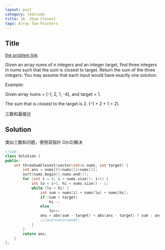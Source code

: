 ```yaml
---
layout: post
category: leetcode
title: 16. 3Sum Closest
tags: Array Two-Pointers
---
```

## Title
[the problem link](https://leetcode.com/problems/3sum-closest/description/)

Given an array nums of n integers and an integer target, find three integers in nums such that the sum is closest to target. Return the sum of the three integers. You may assume that each input would have exactly one solution.

Example:

Given array nums = [-1, 2, 1, -4], and target = 1.

The sum that is closest to the target is 2. (-1 + 2 + 1 = 2).

三数和最接近

## Solution

类似三数和问题，使用双指针 O(n2)解决

```c++
//cpp:
class Solution {
public:
	int threeSumClosest(vector<int>& nums, int target) {
		int ans = nums[0]+nums[1]+nums[2];
        sort(nums.begin(),nums.end());
		for (int i = 0; i < nums.size(); i++) {
			int lo = i+1, hi = nums.size() - 1;
			while (lo < hi) {
				int sum = nums[i] + nums[lo] + nums[hi];
				if (sum > target)
					hi--;
				else
					lo++;
				ans = abs(sum - target) < abs(ans - target) ? sum : ans;
                //cout<<ans<<endl;
			}
		}
		return ans;
	}
};
```
